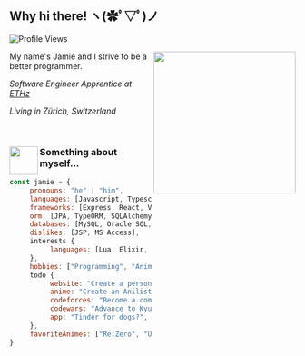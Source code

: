 <h2>Why hi there! ヽ(✿ﾟ▽ﾟ)ノ</h2>

![Profile Views](https://komarev.com/ghpvc/?username=SemiShogun)

<img align='right' src="https://media1.tenor.com/images/bb3c7292d3c2e75ba4b51ec15bb9bf3b/tenor.gif?itemid=17227125" width="250">

My name's Jamie and I strive to be a better programmer.

<em>Software Engineer Apprentice at <a href="https://ethz.ch/de.html">ETHz</a></em>

<em>Living in Zürich, Switzerland</em>
 
<br>

### <img align='left' src="https://media.giphy.com/media/mTs11L9uuyGiI/giphy.gif" width="50"> Something about myself...

```javascript
const jamie = {
     pronouns: "he" | "him",
     languages: [Javascript, Typescript, Java, HTML, CSS, SCSS, Python, Bash, a bit of C++],
     frameworks: [Express, React, Vue, Node, Spring Boot, Flask],
     orm: [JPA, TypeORM, SQLAlchemy],
     databases: [MySQL, Oracle SQL, SQLite, H2],
     dislikes: [JSP, MS Access],
     interests {
          languages: [Lua, Elixir, Rust],
     },
     hobbies: ["Programming", "Anime", "Gaming", "Jogging"],
     todo {
          website: "Create a personalised website with an integrated Javascript CMS",
          anime: "Create an Anilist bot that automatically tracks your read mangas",
          codeforces: "Become a competitive programmer",
          codewars: "Advance to Kyu 5",
          app: "Tinder for dogs?",
     },
     favoriteAnimes: ["Re:Zero", "Uchuu Senkan Yamato 2199", "Shinsekai Yori", "Baka to Test to Shoukanjuu", "Steins;Gate", "Tengen Toppa Gurren Lagann", "World Torigga"]
}
```

<!--
**NectoJ/NectoJ** is a ✨ _special_ ✨ repository because its `README.md` (this file) appears on your GitHub profile.

Here are some ideas to get you started:

- 🔭 I’m currently working on ...
- 🌱 I’m currently learning ...
- 👯 I’m looking to collaborate on ...
- 🤔 I’m looking for help with ...
- 💬 Ask me about ...
- 📫 How to reach me: ... 
- 😄 Pronouns: ...
- ⚡ Fun fact: ...
-->
